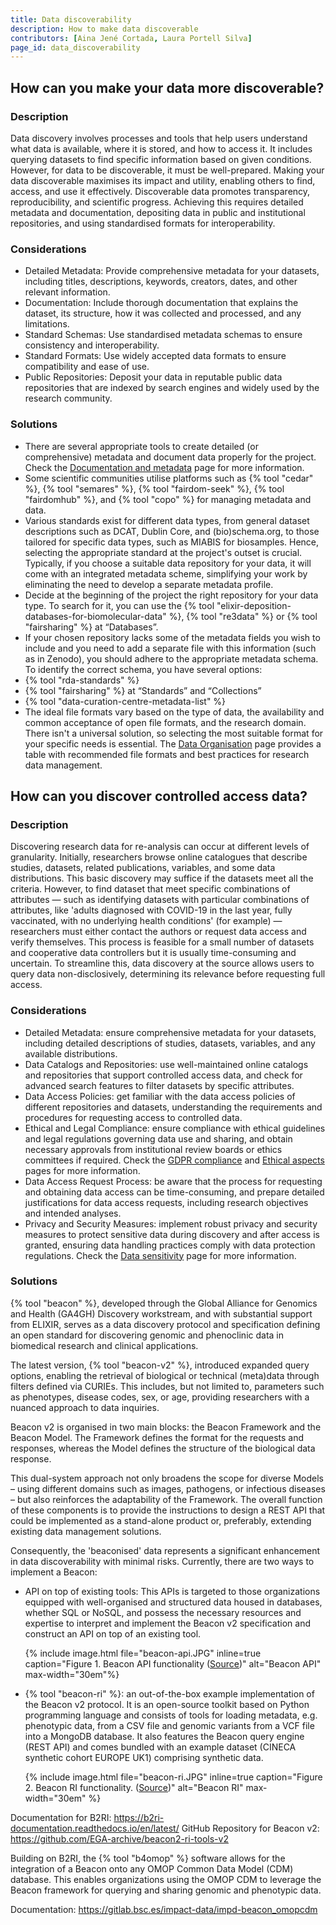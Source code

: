 ```yaml
---
title: Data discoverability
description: How to make data discoverable
contributors: [Aina Jené Cortada, Laura Portell Silva]
page_id: data_discoverability
---
```


## How can you make your data more discoverable?
 
### Description

Data discovery involves processes and tools that help users understand what data is available, where it is stored, and how to access it. It includes querying datasets to find specific information based on given conditions. However, for data to be discoverable, it must be well-prepared. Making your data discoverable maximises its impact and utility, enabling others to find, access, and use it effectively. Discoverable data promotes transparency, reproducibility, and scientific progress. Achieving this requires detailed metadata and documentation, depositing data in public and institutional repositories, and using standardised formats for interoperability.

### Considerations

* Detailed Metadata: Provide comprehensive metadata for your datasets, including titles, descriptions, keywords, creators, dates, and other relevant information.
* Documentation: Include thorough documentation that explains the dataset, its structure, how it was collected and processed, and any limitations.
* Standard Schemas: Use standardised metadata schemas to ensure consistency and interoperability.
* Standard Formats: Use widely accepted data formats to ensure compatibility and ease of use.
* Public Repositories: Deposit your data in reputable public data repositories that are indexed by search engines and widely used by the research community.

### Solutions

* There are several appropriate tools to create detailed (or comprehensive) metadata and document data properly for the project. Check the [Documentation and metadata](metadata_management) page for more information.
* Some scientific communities utilise platforms such as {% tool "cedar" %}, {% tool "semares" %}, {% tool "fairdom-seek" %}, {% tool "fairdomhub" %}, and {% tool "copo" %} for managing metadata and data.
* Various standards exist for different data types, from general dataset descriptions such as DCAT, Dublin Core, and (bio)schema.org, to those tailored for specific data types, such as MIABIS for biosamples. Hence, selecting the appropriate standard at the project's outset is crucial. Typically, if you choose a suitable data repository for your data, it will come with an integrated metadata scheme, simplifying your work by eliminating the need to develop a separate metadata profile.
 * Decide at the beginning of the project the right repository for your data type. To search for it, you can use the {% tool "elixir-deposition-databases-for-biomolecular-data" %}, {% tool "re3data" %} or {% tool "fairsharing" %} at “Databases”.
 * If your chosen repository lacks some of the metadata fields you wish to include and you need to add a separate file with this information (such as in Zenodo), you should adhere to the appropriate metadata schema. To identify the correct schema, you have several options:
  * {% tool "rda-standards" %}
  * {% tool "fairsharing" %} at “Standards” and “Collections”
  * {% tool "data-curation-centre-metadata-list" %}
* The ideal file formats vary based on the type of data, the availability and common acceptance of open file formats, and the research domain. There isn't a universal solution, so selecting the most suitable format for your specific needs is essential. The [Data Organisation](data_organisation) page provides a table with recommended file formats and best practices for research data management.

## How can you discover controlled access data?
 
### Description

Discovering research data for re-analysis can occur at different levels of granularity. Initially, researchers browse online catalogues that describe studies, datasets, related publications, variables, and some data distributions. This basic discovery may suffice if the datasets meet all the criteria. However, to find dataset that meet specific combinations of attributes — such as identifying datasets with particular combinations of attributes, like 'adults diagnosed with COVID-19 in the last year, fully vaccinated, with no underlying health conditions' (for example) — researchers must either contact the authors or request data access and verify themselves. This process is feasible for a small number of datasets and cooperative data controllers but it is usually time-consuming and uncertain. To streamline this, data discovery at the source allows users to query data non-disclosively, determining its relevance before requesting full access.

### Considerations

* Detailed Metadata: ensure comprehensive metadata for your datasets, including detailed descriptions of studies, datasets, variables, and any available distributions.
* Data Catalogs and Repositories: use well-maintained online catalogs and repositories that support controlled access data, and check for advanced search features to filter datasets by specific attributes.
* Data Access Policies: get familiar with the data access policies of different repositories and datasets, understanding the requirements and procedures for requesting access to controlled data.
* Ethical and Legal Compliance: ensure compliance with ethical guidelines and legal regulations governing data use and sharing, and obtain necessary approvals from institutional review boards or ethics committees if required. Check the [GDPR compliance](gdpr_compliance) and [Ethical aspects](ethics) pages for more information.
* Data Access Request Process: be aware that the process for requesting and obtaining data access can be time-consuming, and prepare detailed justifications for data access requests, including research objectives and intended analyses.
* Privacy and Security Measures: implement robust privacy and security measures to protect sensitive data during discovery and after access is granted, ensuring data handling practices comply with data protection regulations. Check the [Data sensitivity](data_sensitivity) page for more information.

### Solutions

{% tool "beacon" %}, developed through the Global Alliance for Genomics and Health (GA4GH) Discovery workstream, and with substantial support from ELIXIR, serves as a data discovery protocol and specification defining an open standard for discovering genomic and phenoclinic data in biomedical research and clinical applications.

The latest version, {% tool "beacon-v2" %}, introduced expanded query options, enabling the retrieval of biological or technical (meta)data through filters defined via CURIEs. This includes, but not limited to, parameters such as phenotypes, disease codes, sex, or age, providing researchers with a nuanced approach to data inquiries.

Beacon v2 is organised in two main blocks: the Beacon Framework and the Beacon Model. 
The Framework defines the format for the requests and responses, whereas the Model defines the structure of the biological data response.

This dual-system approach not only broadens the scope for diverse Models – using different domains such as images, pathogens, or infectious diseases – but also reinforces the adaptability of the Framework. The overall function of these components is to provide the instructions to design a REST API that could be implemented as a stand-alone product or, preferably, extending existing data management solutions. 

Consequently, the 'beaconised' data represents a significant enhancement in data discoverability with minimal risks. Currently, there are two ways to implement a Beacon:

* API on top of existing tools: This APIs is targeted to those organizations equipped with well-organised and structured data housed in databases, whether SQL or NoSQL, and possess the necessary resources and expertise to interpret and implement the Beacon v2 specification and construct an API on top of an existing tool.

  {% include image.html file="beacon-api.JPG" inline=true caption="Figure 1. Beacon API functionality ([Source](https://docs.genomebeacons.org/implementations-options/))" alt="Beacon API" max-width="30em"%}

* {% tool "beacon-ri" %}: an out-of-the-box example implementation of the Beacon v2 protocol. It is an open-source toolkit based on Python programming language and consists of tools for loading metadata, e.g. phenotypic data, from a CSV file and genomic variants from a VCF file into a MongoDB database. It also features the Beacon query engine (REST API) and comes bundled with an example dataset (CINECA synthetic cohort EUROPE UK1) comprising synthetic data.

  {% include image.html file="beacon-ri.JPG" inline=true caption="Figure 2. Beacon RI functionality. ([Source](https://docs.genomebeacons.org/implementations-options/))" alt="Beacon RI" max-width="30em" %}

Documentation for B2RI: https://b2ri-documentation.readthedocs.io/en/latest/ 
GitHub Repository for Beacon v2: https://github.com/EGA-archive/beacon2-ri-tools-v2 

Building on B2RI, the {% tool "b4omop" %} software allows for the integration of a Beacon onto any OMOP Common Data Model (CDM) database. This enables organizations using the OMOP CDM to leverage the Beacon framework for querying and sharing genomic and phenotypic data.

Documentation: https://gitlab.bsc.es/impact-data/impd-beacon_omopcdm
